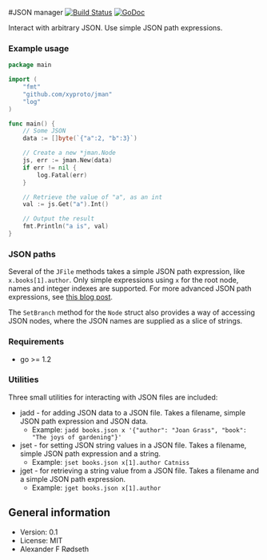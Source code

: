 #JSON manager [![Build Status](https://travis-ci.org/xyproto/jman.svg?branch=master)](https://travis-ci.org/xyproto/jman) [![GoDoc](https://godoc.org/github.com/xyproto/jman?status.svg)](http://godoc.org/github.com/xyproto/jman)

Interact with arbitrary JSON. Use simple JSON path expressions.

### Example usage

~~~go
package main

import (
	"fmt"
	"github.com/xyproto/jman"
	"log"
)

func main() {
	// Some JSON
	data := []byte(`{"a":2, "b":3}`)

	// Create a new *jman.Node
	js, err := jman.New(data)
	if err != nil {
		log.Fatal(err)
	}

	// Retrieve the value of "a", as an int
	val := js.Get("a").Int()

	// Output the result
	fmt.Println("a is", val)
}
~~~

### JSON paths

Several of the `JFile` methods takes a simple JSON path expression, like `x.books[1].author`. Only simple expressions using `x` for the root node, names and integer indexes are supported. For more advanced JSON path expressions, see [this blog post](http://goessner.net/articles/JsonPath/).

The `SetBranch` method for the `Node` struct also provides a way of accessing JSON nodes, where the JSON names are supplied as a slice of strings.

### Requirements

* go >= 1.2

### Utilities

Three small utilities for interacting with JSON files are included:

* jadd - for adding JSON data to a JSON file. Takes a filename, simple JSON path expression and JSON data.
  * Example: `jadd books.json x '{"author": "Joan Grass", "book": "The joys of gardening"}'`
* jset - for setting JSON string values in a JSON file. Takes a filename, simple JSON path expression and a string.
  * Example: `jset books.json x[1].author Catniss`
* jget - for retrieving a string value from a JSON file. Takes a filename and a simple JSON path expression.
  * Example: `jget books.json x[1].author`

General information
-------------------

* Version: 0.1
* License: MIT
* Alexander F Rødseth
